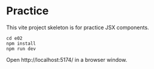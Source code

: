 # Practice

This vite project skeleton is for practice JSX components.

```
cd e02
npm install
npm run dev

```

Open http://localhost:5174/ in a browser window.
